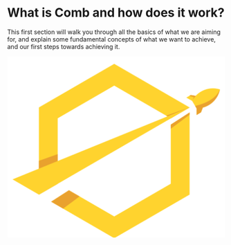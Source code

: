 # What is Comb and how does it work?

This first section will walk you through all the basics of what we are aiming for, and explain some fundamental concepts of what we want to achieve, and our first steps towards achieving it.

![](<../../.gitbook/assets/image (26).png>)
